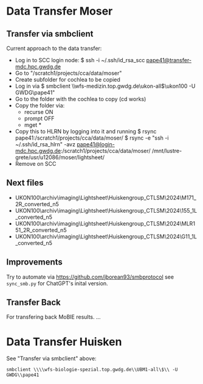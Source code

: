 # Data Transfer Moser

## Transfer via smbclient

Current approach to the data transfer:
- Log in to SCC login node:
  $ ssh -i ~/.ssh/id_rsa_scc pape41@transfer-mdc.hpc.gwdg.de
- Go to "/scratch1/projects/cca/data/moser"
- Create subfolder <NAME> for cochlea to be copied 
- Log in via $ smbclient \\\\wfs-medizin.top.gwdg.de\\ukon-all\$\\ukon100 -U GWDG\\pape41"
- Go to the folder with the cochlea to copy (cd works)
- Copy the folder via:
    - recurse ON
    - prompt OFF
    - mget *
- Copy this to HLRN by logging into it and running
  $ rsync  pape41:/scratch1/projects/cca/data/moser/<NAME>
  $ rsync -e "ssh -i ~/.ssh/id_rsa_hlrn" -avz pape41@login-mdc.hpc.gwdg.de:/scratch1/projects/cca/data/moser/<NAME> /mnt/lustre-grete/usr/u12086/moser/lightsheet/<NAME>
- Remove on SCC

## Next files

- UKON100\archiv\imaging\Lightsheet\Huiskengroup_CTLSM\2024\M171_2R_converted_n5
- UKON100\archiv\imaging\Lightsheet\Huiskengroup_CTLSM\2024\155_1L_converted_n5
- UKON100\archiv\imaging\Lightsheet\Huiskengroup_CTLSM\2024\MLR151_2R_converted_n5
- UKON100\archiv\imaging\Lightsheet\Huiskengroup_CTLSM\2024\G11_1L_converted_n5

## Improvements

Try to automate via https://github.com/jborean93/smbprotocol see `sync_smb.py` for ChatGPT's inital version.

## Transfer Back

For transfering back MoBIE results.
...

# Data Transfer Huisken

See "Transfer via smbclient" above:
```
smbclient \\\\wfs-biologie-spezial.top.gwdg.de\\UBM1-all\$\\ -U GWDG\\pape41
```
